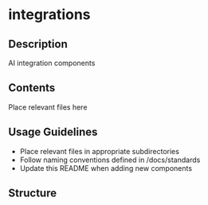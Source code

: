 # integrations

## Description
AI integration components

## Contents
Place relevant files here

## Usage Guidelines
- Place relevant files in appropriate subdirectories
- Follow naming conventions defined in /docs/standards
- Update this README when adding new components

## Structure

